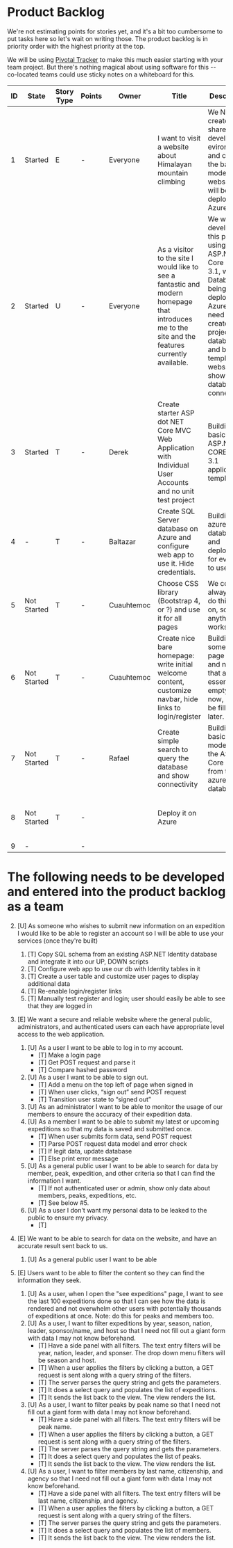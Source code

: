 # Product Backlog

We're not estimating points for stories yet, and it's a bit too cumbersome to put tasks here so let's wait on writing those.  The product backlog is in priority order with the highest priority at the top.

We will be using <a href="https://pivotaltracker.com">Pivotal Tracker</a> to make this much easier starting with your team project.  But there's nothing magical about using software for this -- co-located teams could use sticky notes on a whiteboard for this.

<table>
    <thead>
        <tr>
            <th>ID</th> <th>State</th> <th>Story Type</th> <th>Points</th> <th>Owner</th>
            <th>Title</th>
            <th>Description</th>
            <th>Links</th>
        </tr>
    </thead>
    <tbody>
        <tr>
            <td>1</td> <td>Started</td> <td>E</td> <td>-</td> <td>Everyone</td>
            <td>I want to visit a website about Himalayan mountain climbing</td>
            <td>We Need to create a shared development evironment and create the basic model of a website that will be deployed on Azure</td>
            <td>Sprint 1 & ID: 2-8 </td>
        <tr>
            <td>2</td> <td>Started</td> <td>U</td> <td>-</td> <td>Everyone</td>
            <td>As a visitor to the site I would like to see a fantastic and modern homepage that introduces me to the site and the features currently available.</td>
            <td>We will be developing this project using ASP.NET Core MVC 3.1, with our Database being deployed on Azure. We need to create a project, database, and basic template website that shows the database is connected.</td>
            <td>Tasks: ID 3-8</td>
        </tr>
        <tr>
            <td>3</td> <td>Started</td> <td>T</td> <td>-</td> <td>Derek</td>
            <td>Create starter ASP dot NET Core MVC Web Application with Individual User Accounts and no unit test project</td>
            <td>Building the basic ASP.NET CORE MVC 3.1 application template </td>
            <td>Task for User Story ID: 2</td>
        </tr>
        <tr>
            <td>4</td> <td>-</td> <td>T</td> <td>-</td> <td>Baltazar</td>
            <td>Create SQL Server database on Azure and configure web app to use it. Hide credentials.</td>
            <td>Building the azure database and deploying for everyone to use. </td>
            <td>Task for User Story ID: 2</td>
        </tr>
        <tr>
            <td>5</td> <td>Not Started</td> <td>T</td> <td>-</td> <td>Cuauhtemoc</td>
            <td>Choose CSS library (Bootstrap 4, or ?) and use it for all pages</td>
            <td>We could always re-do this later on, so anything works.</td>
            <td>Task for User Story ID: 2</td>
        </tr>
        <tr>
            <td>6</td> <td>Not Started</td> <td>T</td> <td>-</td> <td>Cuauhtemoc</td>
            <td>Create nice bare homepage: write initial welcome content, customize navbar, hide links to login/register</td>
            <td>Building some basic page views and navbar that are essentially empty right now, but will be filled later. </td>
            <td>Task for User Story ID: 2</td>
        </tr>
        <tr>
            <td>7</td> <td>Not Started</td> <td>T</td> <td>-</td> <td>Rafael</td>
            <td>Create simple search to query the database and show connectivity</td>
            <td>Building the basic models in the ASP.NET Core project from the azure database.</td>
            <td>Task for User Story ID: 2</td>
        </tr>
                <tr>
            <td>8</td> <td>Not Started</td> <td>T</td> <td>-</td> <td></td>
            <td>Deploy it on Azure</td>
            <td></td>
            <td>Task for User Story ID: 2</td>
        </tr>
        <tr>
            <td>9</td> <td>-</td> <td></td> <td>-</td> <td></td>
            <td></td>
            <td></td>
            <td></td>
        </tr>
    </tbody>
</table>


# The following needs to be developed and entered into the product backlog as a team
2. [U] As someone who wishes to submit new information on an expedition I would like to be able to register an account so I will be able to use your services (once they're built)
   1. [T] Copy SQL schema from an existing ASP.NET Identity database and integrate it into our UP, DOWN scripts
   2. [T] Configure web app to use our db with Identity tables in it
   3. [T] Create a user table and customize user pages to display additional data
   4. [T] Re-enable login/register links
   5. [T] Manually test register and login; user should easily be able to see that they are logged in
3. [E] We want a secure and reliable website where the general public, administrators, and authenticated users can each have appropriate level access to the web application.
    1. [U] As a user I want to be able to log in to my account.
        + [T] Make a login page
        + [T] Get POST request and parse it
        + [T] Compare hashed password
    2. [U] As a user I want to be able to sign out. 
        + [T] Add a menu on the top left of page when signed in
        + [T] When user clicks, “sign out” send POST request
        + [T] Transition user state to “signed out”
    3. [U] As an administrator I want to be able to monitor the usage of our members to ensure the accuracy of their expedition data.
    4. [U] As a member I want to be able to submit my latest or upcoming expeditions so that my data is saved and submitted once.
        + [T] When user submits form data, send POST request
        + [T] Parse POST request data model and error check
        + [T] If legit data, update database
        + [T] Else print error message
    5. [U] As a general public user I want to be able to search for data by member, peak, expedition, and other criteria so that I can find the information I want.
        + [T] If not authenticated user or admin, show only data about members, peaks, expeditions, etc.
        + [T] See below #5.
    6. [U] As a user I don't want my personal data to be leaked to the public to ensure my privacy.
        + [T] 
4. [E] We want to be able to search for data on the website, and have an accurate result sent back to us. 
    1. [U] As a general public user I want to be able 

5. [E] Users want to be able to filter the content so they can find the information they seek.
    1. [U] As a user, when I open the "see expeditions" page, I want to see the last 100 expeditions done so that I can see how the data is rendered and not overwhelm other users with potentially thousands of expeditions at once. Note: do this for peaks and members too.
    2. [U] As a user, I want to filter expeditions by year, season, nation, leader, sponsor/name, and host so that I need not fill out a giant form with data I may not know beforehand.
        + [T] Have a side panel with all filters. The text entry filters will be year, nation, leader, and sponser. The drop down menu filters will be season and host.
        + [T] When a user applies the filters by clicking a button, a GET request is sent along with a query string of the filters.
        + [T] The server parses the query string and gets the parameters.
        + [T] It does a select query and populates the list of expeditions.
        + [T] It sends the list back to the view. The view renders the list.
    3. [U] As a user, I want to filter peaks by peak name so that I need not fill out a giant form with data I may not know beforehand.
        + [T] Have a side panel with all filters. The text entry filters will be peak name.
        + [T] When a user applies the filters by clicking a button, a GET request is sent along with a query string of the filters.
        + [T] The server parses the query string and gets the parameters.
        + [T] It does a select query and populates the list of peaks.
        + [T] It sends the list back to the view. The view renders the list.
    4. [U] As a user, I want to filter members by last name, citizenship, and agency so that I need not fill out a giant form with data I may not know beforehand.
        + [T] Have a side panel with all filters. The text entry filters will be last name, citizenship, and agency.
        + [T] When a user applies the filters by clicking a button, a GET request is sent along with a query string of the filters.
        + [T] The server parses the query string and gets the parameters.
        + [T] It does a select query and populates the list of members.
        + [T] It sends the list back to the view. The view renders the list.
 
